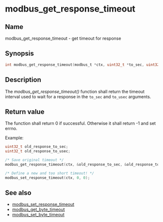 # modbus_get_response_timeout

## Name

modbus_get_response_timeout - get timeout for response

## Synopsis

```c
int modbus_get_response_timeout(modbus_t *ctx, uint32_t *to_sec, uint32_t *to_usec);
```

## Description

The *modbus_get_response_timeout()* function shall return the timeout interval
used to wait for a response in the `to_sec` and `to_usec` arguments.

## Return value

The function shall return 0 if successful. Otherwise it shall return -1 and set
errno.

Example:

```c
uint32_t old_response_to_sec;
uint32_t old_response_to_usec;

/* Save original timeout */
modbus_get_response_timeout(ctx, &old_response_to_sec, &old_response_to_usec);

/* Define a new and too short timeout! */
modbus_set_response_timeout(ctx, 0, 0);
```

## See also

- [modbus_set_response_timeout](modbus_set_response_timeout.md)
- [modbus_get_byte_timeout](modbus_get_byte_timeout.md)
- [modbus_set_byte_timeout](modbus_set_byte_timeout.md)
